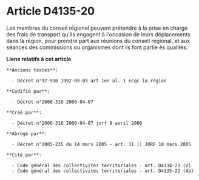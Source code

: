 # Article D4135-20

Les membres du conseil régional peuvent prétendre à la prise en charge des frais de transport qu'ils engagent à l'occasion de
leurs déplacements dans la région, pour prendre part aux réunions du conseil régional, et aux séances des commissions ou
organismes dont ils font partie ès qualités.

**Liens relatifs à cet article**

	**Anciens textes**:

	  - Décret n°92-910 1992-09-03 art 1er al. 1 ecqc la région

	**Codifié par**:

	  - Décret n°2000-318 2000-04-07

	**Créé par**:

	  - Décret n°2000-318 2000-04-07 jorf 9 avril 2000

	**Abrogé par**:

	  - Décret n°2005-235 du 14 mars 2005 - art. 11 () JORF 18 mars 2005

	**Cité par**:

	  - Code général des collectivités territoriales - art. D4134-23 (V)
	  - Code général des collectivités territoriales - art. D4135-22 (Ab)
